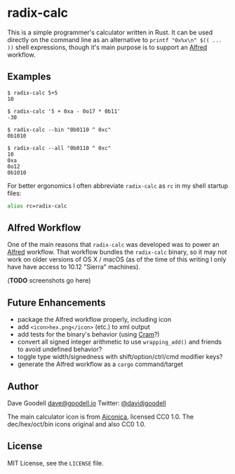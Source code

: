 # radix-calc

This is a simple programmer's calculator written in Rust.  It can be used
directly on the command line as an alternative to `printf "0x%x\n" $(( ... ))`
shell expressions, though it's main purpose is to support an
[Alfred](https://www.alfredapp.com/) workflow.

## Examples

```
$ radix-calc 5+5
10

$ radix-calc '5 + 0xa - 0o17 * 0b11'
-30

$ radix-calc --bin "0b0110 ^ 0xc"
0b1010

$ radix-calc --all "0b0110 ^ 0xc"
10
0xa
0o12
0b1010
```

For better ergonomics I often abbreviate `radix-calc` as `rc` in my shell
startup files:

```sh
alias rc=radix-calc
```

## Alfred Workflow

One of the main reasons that `radix-calc` was developed was to power an
[Alfred](https://www.alfredapp.com/) workflow.  That workflow bundles the
`radix-calc` binary, so it may not work on older versions of OS X / macOS (as
of the time of this writing I only have have access to 10.12 "Sierra"
machines).

(**TODO** screenshots go here)

## Future Enhancements

- package the Alfred workflow properly, including icon
- add `<icon>hex.png</icon>` (etc.) to xml output
- add tests for the binary's behavior (using [Cram](https://bitheap.org/cram/)?)
- convert all signed integer arithmetic to use `wrapping_add()` and friends to
  avoid undefined behavior?
- toggle type width/signedness with shift/option/ctrl/cmd modifier keys?
- generate the Alfred workflow as a `cargo` command/target

## Author

Dave Goodell <dave@goodell.io>
Twitter: [@davidjgoodell](https://twitter.com/davidjgoodell)

The main calculator icon is from
[Aiconica](http://aiconica.net/search/Calculator), licensed CC0 1.0.  The
dec/hex/oct/bin icons original and also CC0 1.0.

## License

MIT License, see the `LICENSE` file.
